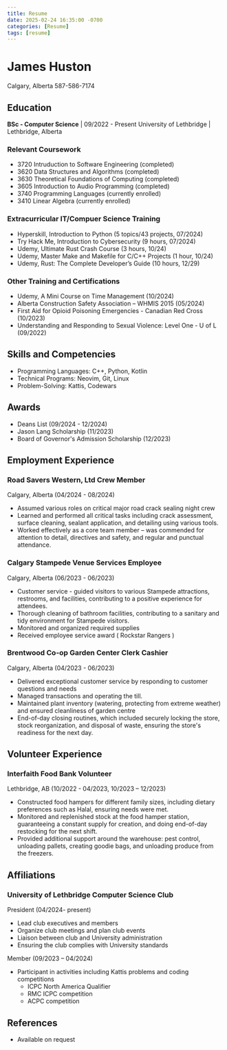 ```yaml
---
title: Resume
date: 2025-02-24 16:35:00 -0700
categories: [Resume]
tags: [resume]
---
```


# James Huston

Calgary, Alberta
587-586-7174

## Education

**BSc - Computer Science** | 09/2022 - Present
University of Lethbridge | Lethbridge, Alberta

### Relevant Coursework

- 3720 Intruduction to Software Engineering (completed)
- 3620 Data Structures and Algorithms (completed)
- 3630 Theoretical Foundations of Computing (completed)
- 3605 Introduction to Audio Programming (completed)
- 3740 Programming Languages (currently enrolled)
- 3410 Linear Algebra (currently enrolled)

### Extracurricular IT/Compuer Science Training

- Hyperskill, Introduction to Python (5 topics/43 projects, 07/2024)
- Try Hack Me, Introduction to Cybersecurity (9 hours, 07/2024)
- Udemy, Ultimate Rust Crash Course (3 hours, 10/24)
- Udemy, Master Make and Makefile for C/C++ Projects (1 hour, 10/24)
- Udemy, Rust: The Complete Developer’s Guide (10 hours, 12/29)

### Other Training and Certifications

- Udemy, A Mini Course on Time Management (10/2024)
- Alberta Construction Safety Association – WHMIS 2015 (05/2024)
- First Aid for Opioid Poisoning Emergencies - Canadian Red Cross (10/2023)
- Understanding and Responding to Sexual Violence: Level One - U of L (09/2022)

## Skills and Competencies

- Programming Languages: C++, Python, Kotlin
- Technical Programs: Neovim, Git, Linux
- Problem-Solving: Kattis, Codewars

## Awards

- Deans List (09/2024 - 12/2024)
- Jason Lang Scholarship (11/2023)
- Board of Governor's Admission Scholarship (12/2023)

## Employment Experience

### Road Savers Western, Ltd Crew Member

Calgary, Alberta (04/2024 - 08/2024)

- Assumed various roles on critical major road crack sealing night crew
- Learned and performed all critical tasks including crack assessment, surface
cleaning, sealant application, and detailing using various tools.
- Worked effectively as a core team member – was commended for attention to detail,
directives and safety, and regular and punctual attendance.

### Calgary Stampede Venue Services Employee

Calgary, Alberta (06/2023 - 06/2023)

- Customer service - guided visitors to various Stampede attractions, restrooms,
and facilities, contributing to a positive experience for attendees.
- Thorough cleaning of bathroom facilities, contributing to a sanitary and tidy
environment for Stampede visitors.
- Monitored and organized required supplies
- Received employee service award ( Rockstar Rangers )

### Brentwood Co-op Garden Center Clerk Cashier

Calgary, Alberta (04/2023 - 06/2023)

- Delivered exceptional customer service by responding to customer questions and
needs
- Managed transactions and operating the till.
- Maintained plant inventory (watering, protecting from extreme weather) and
ensured
cleanliness of garden centre
- End-of-day closing routines, which included securely locking the store, stock
reorganization, and disposal of waste, ensuring the store's readiness for the
next day.

## Volunteer Experience

### Interfaith Food Bank Volunteer

Lethbridge, AB (10/2022 - 04/2023, 10/2023 – 12/2023)

- Constructed food hampers for different family sizes, including dietary
preferences such as Halal, ensuring needs were met.
- Monitored and replenished stock at the food hamper station, guaranteeing a constant
supply for creation, and doing end-of-day restocking for the next shift.
- Provided additional support around the warehouse: pest control, unloading pallets,
creating goodie bags, and unloading produce from the freezers.

## Affiliations

### University of Lethbridge Computer Science Club

President (04/2024- present)

- Lead club executives and members
- Organize club meetings and plan club events
- Liaison between club and University administration
- Ensuring the club complies with University standards

Member (09/2023 – 04/2024)

- Participant in activities including Kattis problems and coding competitions
  - ICPC North America Qualifier
  - RMC ICPC competition
  - ACPC competition

## References

- Available on request
